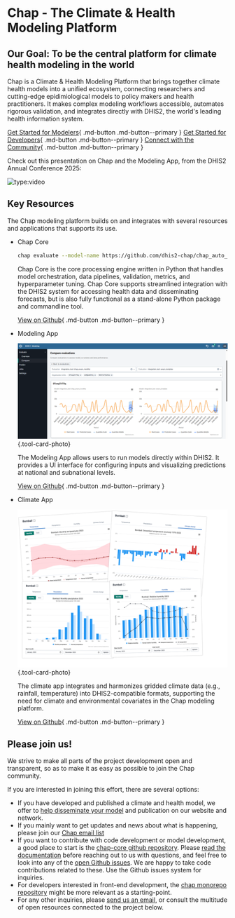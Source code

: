 # Chap - The Climate & Health Modeling Platform

## Our Goal: To be the central platform for climate health modeling in the world

Chap is a Climate & Health Modeling Platform that brings together climate health models into a unified ecosystem, connecting researchers and cutting-edge epidimiological models to policy makers and health practitioners. It makes complex modeling workflows accessible, automates rigorous validation, and integrates directly with DHIS2, the world's leading health information system.

[Get Started for Modelers](guides/contribute_model.md){ .md-button .md-button--primary }
[Get Started for Developers](https://dhis2-chap.github.io/chap-core/){ .md-button .md-button--primary }
[Connect with the Community](https://community.dhis2.org/t/about-the-chap-modeling-category/61403){ .md-button .md-button--primary }

Check out this presentation on Chap and the Modeling App, from the DHIS2 Annual Conference 2025:

![type:video](https://www.youtube.com/embed/aa1EfSuCUQ0?si=CdYA-ZtkooX3lfUC)

## Key Resources

The Chap modeling platform builds on and integrates with several resources and applications that supports its use. 

<div class="grid cards" markdown>

-   Chap Core

    ```bash
    chap evaluate --model-name https://github.com/dhis2-chap/chap_auto_ewars --dataset-name ISIMIP_dengue_harmonized --dataset-country brazil
    ```

    Chap Core is the core processing engine written in Python that handles model orchestration, data pipelines, validation, metrics, and hyperparameter tuning. Chap Core supports streamlined integration with the DHIS2 system for accessing health data and disseminating forecasts, but is also fully functional as a stand-alone Python package and commandline tool.

    [View on Github](https://github.com/dhis2-chap/chap-core){ .md-button .md-button--primary } 

-   Modeling App

    ![Modeling App](assets/images/modeling-app.png){.tool-card-photo}

    The Modeling App allows users to run models directly within DHIS2. It provides a UI interface for configuring inputs and visualizing predictions at national and subnational levels.

    [View on Github](https://github.com/dhis2-chap/chap-frontend-monorepo){ .md-button .md-button--primary }

-   Climate App

    ![Climate App](assets/images/climate-app.png){.tool-card-photo}

    The climate app integrates and harmonizes gridded climate data (e.g., rainfall, temperature) into DHIS2-compatible formats, supporting the need for climate and environmental covariates in the Chap modeling platform.

    [View on Github](https://github.com/dhis2-chap/climate-app){ .md-button .md-button--primary } 

</div>

## Please join us!

We strive to make all parts of the project development open and transparent, so as to make it as easy as possible to join the Chap community.

If you are interested in joining this effort, there are several options:

- If you have developed and published a climate and health model, we offer to [help disseminate your model](models/contribute_model.md) and publication on our website and network. 
- If you mainly want to get updates and news about what is happening, please join our [Chap email list](https://sympa.uio.no/hisp.uio.no/subscribe/chap-updates)
- If you want to contribute with code development or model development, a good place to start is the [chap-core github repository](https://github.com/dhis2-chap/chap-core). Please [read the documentation](https://dhis2-chap.github.io/chap-core/) before reaching out to us with questions, and feel free to look into any of the [open Github issues](https://github.com/orgs/dhis2-chap/projects/4/views/3). We are happy to take code contributions related to these. Use the Github issues system for inquiries. 
- For developers interested in front-end development, the [chap monorepo repository](https://github.com/dhis2-chap/chap-frontend-monorepo) might be more relevant as a starting-point.
- For any other inquiries, please [send us an email](mailto:chap@dhis2.org), or consult the multitude of open resources connected to the project below.
